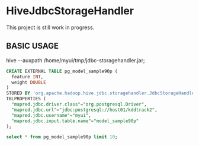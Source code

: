 HiveJdbcStorageHandler
======================

This project is still work in progress.


BASIC USAGE
-----------

hive --auxpath /home/myui/tmp/jdbc-storagehandler.jar;

```sql
CREATE EXTERNAL TABLE pg_model_sample90p (
  feature INT, 
  weight DOUBLE
)
STORED BY 'org.apache.hadoop.hive.jdbc.storagehandler.JdbcStorageHandler'
TBLPROPERTIES (
  "mapred.jdbc.driver.class"="org.postgresql.Driver",
  "mapred.jdbc.url"="jdbc:postgresql://host01/kddtrack2",
  "mapred.jdbc.username"="myui",
  "mapred.jdbc.input.table.name"="model_sample90p"
);

select * from pg_model_sample90p limit 10;
```
